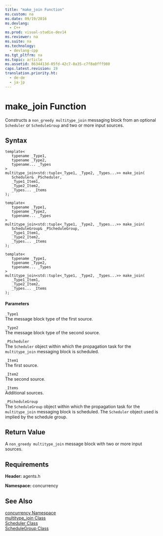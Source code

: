 ```yaml
---
title: "make_join Function"
ms.custom: na
ms.date: 09/19/2016
ms.devlang: 
  - C++
ms.prod: visual-studio-dev14
ms.reviewer: na
ms.suite: na
ms.technology: 
  - devlang-cpp
ms.tgt_pltfrm: na
ms.topic: article
ms.assetid: 8634413d-05fd-42c7-8a35-c7f8a0fff980
caps.latest.revision: 19
translation.priority.ht: 
  - de-de
  - ja-jp
---
```

# make_join Function
Constructs a `non_greedy multitype_join` messaging block from an optional `Scheduler` or `ScheduleGroup` and two or more input sources.  
  
## Syntax  
  
```  
template<  
   typename _Type1,  
   typename _Type2,  
   typename... _Types  
>  
multitype_join<std::tuple<_Type1, _Type2, _Types...>> make_join(  
   Scheduler& _PScheduler,  
   _Type1_Item1,  
   _Type2_Item2,  
   _Types... _Items  
);  
  
template<  
   typename _Type1,  
   typename _Type2,  
   typename... _Types  
>  
multitype_join<std::tuple<_Type1, _Type2, _Types...>> make_join(  
   ScheduleGroup& _PScheduleGroup,  
   _Type1_Item1,  
   _Type2_Item2,  
   _Types... _Items  
);  
  
template<  
   typename _Type1,  
   typename _Type2,  
   typename... _Types  
>  
multitype_join<std::tuple<_Type1, _Type2, _Types...>> make_join(  
   _Type1_Item1,  
   _Type2_Item2,  
   _Types... _Items  
);  
```  
  
#### Parameters  
 `_Type1`  
 The message block type of the first source.  
  
 `_Type2`  
 The message block type of the second source.  
  
 `_PScheduler`  
 The `Scheduler` object within which the propagation task for the `multitype_join` messaging block is scheduled.  
  
 `_Item1`  
 The first source.  
  
 `_Item2`  
 The second source.  
  
 `_Items`  
 Additional sources.  
  
 `_PScheduleGroup`  
 The `ScheduleGroup` object within which the propagation task for the `multitype_join` messaging block is scheduled. The `Scheduler` object used is implied by the schedule group.  
  
## Return Value  
 A `non_greedy multitype_join` message block with two or more input sources.  
  
## Requirements  
 **Header:** agents.h  
  
 **Namespace:** concurrency  
  
## See Also  
 [concurrency Namespace](../vs140/concurrency-Namespace.md)   
 [multitype_join Class](../vs140/multitype_join-Class.md)   
 [Scheduler Class](../vs140/Scheduler-Class.md)   
 [ScheduleGroup Class](../vs140/ScheduleGroup-Class.md)